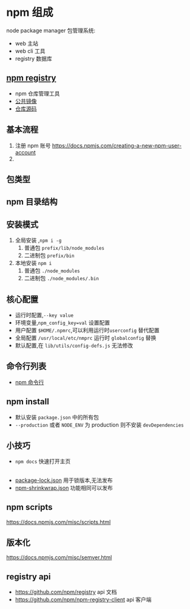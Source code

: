 # npm 组成
node package manager 包管理系统:

* web 主站
* web cli 工具
* registry 数据库

## [npm registry](<https://docs.npmjs.com/misc/registry>)
* npm 仓库管理工具
* [公共镜像](https://skimdb.npmjs.com/registry)
* [仓库源码](https://github.com/npm/npm-registry-couchapp)

## 基本流程
1. 注册 npm 账号 <https://docs.npmjs.com/creating-a-new-npm-user-account>
2. 


## 包类型


## npm 目录结构


## 安装模式
1. 全局安装 ,`npm i -g`
   1. 普通包 `prefix/lib/node_modules`
   2. 二进制包 `prefix/bin`
2. 本地安装 `npm i`
   1. 普通包 `./node_modules`
   2. 二进制包 `./node_modules/.bin`


## 核心配置
* 运行时配置,`--key value`
* 环境变量,`npm_config_key=val` 设置配置
* 用户配置 `$HOME/.npmrc`,可以利用运行时`userconfig` 替代配置
* 全局配置 `/usr/local/etc/nmprc` 运行时 `globalconfig` 替换
* 默认配置,在 `lib/utils/config-defs.js` 无法修改


## 命令行列表
* [npm 命令行](https://docs.npmjs.com/cli-documentation/)


## npm install
* 默认安装 `package.json` 中的所有包
* `--production` 或者 `NODE_ENV` 为 production 则不安装 `devDependencies`


## 小技巧
* `npm docs` 快速打开主页


## 
* [package-lock.json](https://docs.npmjs.com/files/package-lock.json.html) 用于锁版本,无法发布
* [npm-shrinkwrap.json](https://docs.npmjs.com/cli/shrinkwrap) 功能相同可以发布


## npm scripts
<https://docs.npmjs.com/misc/scripts.html>


## 版本化
<https://docs.npmjs.com/misc/semver.html>


## registry api
* <https://github.com/npm/registry> api 文档
* <https://github.com/npm/npm-registry-client> api 客户端